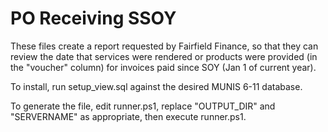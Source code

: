 # PO Receiving SSOY

These files create a report requested by Fairfield Finance, so that they can review the date that services were rendered or products were provided (in the "voucher" column) for invoices paid since SOY (Jan 1 of current year).

To install, run setup_view.sql  against the desired MUNIS 6-11 database.

To generate the file, edit runner.ps1, replace "OUTPUT_DIR" and "SERVERNAME" as appropriate, then execute runner.ps1.
